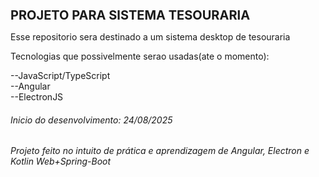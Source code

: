 <h1 style='font-size:20;'>PROJETO PARA SISTEMA TESOURARIA</h1>

Esse repositorio sera destinado a um sistema desktop de tesouraria 

Tecnologias que possivelmente serao usadas(ate o momento):

--JavaScript/TypeScript <br>
--Angular <br>
--ElectronJS

<h6>Inicio do desenvolvimento: 24/08/2025</h6>
<h6>Projeto feito no intuito de prática e aprendizagem de Angular, Electron e Kotlin Web+Spring-Boot</h6>